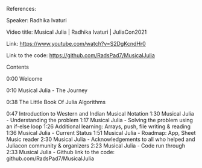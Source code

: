 
References:

Speaker: Radhika Ivaturi

Video title: Musical Julia | Radhika Ivaturi | JuliaCon2021

Link: https://www.youtube.com/watch?v=S2DgKcndHr0

Link to the code: https://github.com/RadsPad7/MusicalJulia


Contents

0:00 Welcome

0:10 Musical Julia - The Journey

0:38 The Little Book Of Julia Algorithms

0:47 Introduction to Western and Indian Musical Notation
1:30 Musical Julia - Understanding the problem
1:17 Musical Julia - Solving the problem using an if-else loop
1:26 Additional learning: Arrays, push, file writing & reading
1:36 Musical Julia - Current Status
1:51 Musical Julia - Roadmap: App, Sheet Music reader
2:30 Musical Julia - Acknowledgements to all who helped and Juliacon community & organizers
2:23 Musical Julia - Code run through
2:33 Musical Julia - Github link to the code: github.com/RadsPad7/MusicalJulia
